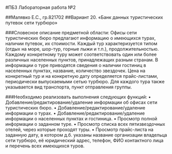 #ПБЗ Лабораторная работа №2

##Малявко Е.С., гр.821702
##Вариант 20. «Банк данных туристических путевок сети турбюро»

###Словесное описание предметной области: 
Офисы сети туристических бюро предлагают информацию о имеющихся турах, наличии путевок, их стоимости. Каждый тур характеризуется типом (отдых на море, шор-тур, горные лыжи и т.п.), продолжительностью. Каждому конкретному туру может соответствовать один или более различных населенных пунктов, принадлежащих разным странам. В информации о туре приводятся сведения о наличии гостиниц в населенных пунктах, название, количество звездочек. Цена на конкретный тур и на конкретную дату определяется прайс-листами, периодически выпускаемыми сетью турбюро. Для каждого тура также указывается вид транспорта, пункт отправления группы.

###Необходимо реализовать выполнения следующих функций:
    • Добавление/редактирование/удаление информации об офисах сети туристических бюро.
    • Добавление/редактирование/удаление информации о турах.
    • Добавление/редактирование/удаление информации о населенных пунктах и гостиница.
    • Просмотр полной информации о заданном туре.
    • Просмотр списка всех пятизвездочных отелей, через которые проходят туры.
    • Просмотр прайс-листа на заданную дату, в котором д.б. указаны название организации владельца сети турбюро, её юридический адрес, телефон, ФИО контактного лица и перечень всех имеющихся туров.
